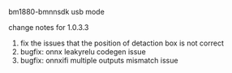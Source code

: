 bm1880-bmnnsdk usb mode

change notes for 1.0.3.3
1. fix the issues that the position of detaction box is not correct
2. bugfix: onnx leakyrelu codegen issue
3. bugfix: onnxifi multiple outputs mismatch issue

